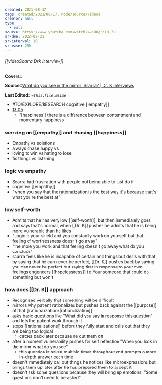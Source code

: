 ```yaml
---
created: 2021-08-17
tags: created/2021/08/17, node/source/videos
creator: null
type:
  - null
source: https://www.youtube.com/watch?v=nB8g3n10_Z8
sr-due: 2022-02-21
sr-interval: 10
sr-ease: 250
---
```


###### [[videoScarra Drk Interview]]

**Covers**:: 

**Source**::[What do you see in the mirror, Scarra? | Dr. K Interviews](https://www.youtube.com/watch?v=nB8g3n10_Z8)

**Last Edited**:: *`=this.file.mtime`*

- #TO/EXPLORE/RESEARCH cognitive [[empathy]]
- [18:05](https://www.youtube.com/watch?v=nB8g3n10_Z8#t=1085.282509721527)
	- [[happiness]] there is a difference between contentment and momentary happiness

### working on [[empathy]] and chasing [[happiness]]

- Empathy vs solutions
- always chase happy vs 
- loving to win vs hating to lose
- fix things vs listening

### logic vs empathy

- Scarra had frustration with people not being able to just do it
- cognitive [[empathy]]
- "when you say that the rationalization is the best way it's because that's what you're the best at"

### low self-worth

- Admits that he has very low [[self-worth]], but then immediately goes and says that's normal, when [[Dr. K]] pushes he admits that he is being more vulnerable than he likes 
- "Logic is your shield and you constantly work on yourself but that feeling of worthlessness doesn't go away"
- "the more you work and that feeling doesn't go away what do you conclude"
- scarra feels like he is incapable of certain and things but deals with that by saying that he can never be perfect, [[Dr. K]] pushes back by saying you can never be perfect but saying that in response to your own feelings engenders [[hopelessness]] i.e Your someone that could do something but won't 

### how does [[Dr. K]] approach 

- Recognizes verbally that something will be difficult
- mirrors why patient rationalizes but pushes back against the [[purpose]] of that [[rationalizations|rationalization]]
- asks basic questions like "What did you say in response this question" and lets the patient work through it 
- stops [[rationalizations]] before they fully start and calls out that they are being too logical 
	- circles back later because he cut them off 
- after a moment vulnerability pushes for self reflection "When you look in the mirror what do you see"
	- this question is asked multiple times throughout and prompts a more in-depth answer each time
- doesn't immediately call out things he notices like microexpressions but brings them up later after he has prepared them to accept it
- doesn't ask some questions because they will bring up emotions, "Some questions don't need to be asked"
